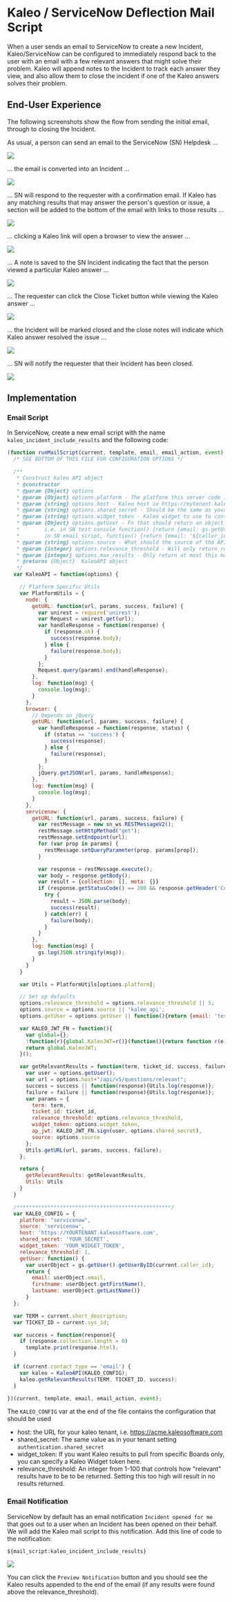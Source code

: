 # Kaleo / ServiceNow Deflection Mail Script

When a user sends an email to ServiceNow to create a new Incident, Kaleo/ServiceNow can be configured to immediately respond back to the user with an email with a few relevant answers that might solve their problem. Kaleo will append notes to the Incident to track each answer they view, and also allow them to close the incident if one of the Kaleo answers solves their problem.

## End-User Experience
The following screenshots show the flow from sending the initial email, through to closing the Incident.

As usual, a person can send an email to the ServiceNow (SN) Helpdesk ...

![](/images/SNDeflectionMailScript1.jpg)

... the email is converted into an Incident ...

![](/images/SNDeflectionMailScript2.jpg)

... SN will respond to the requester with a confirmation email. If Kaleo has any matching results that may answer the person's question or issue, a section will be added to the bottom of the email with links to those results ...

![](/images/SNDeflectionMailScript3.jpg)

... clicking a Kaleo link will open a browser to view the answer ...

![](/images/SNDeflectionMailScript4.jpg)

... A note is saved to the SN Incident indicating the fact that the person viewed a particular Kaleo answer ...

![](/images/SNDeflectionMailScript5.jpg)

... The requester can click the Close Ticket button while viewing the Kaleo answer ...

![](/images/SNDeflectionMailScript6.jpg)

... the Incident will be marked closed and the close notes will indicate which Kaleo answer resolved the issue ...

![](/images/SNDeflectionMailScript7.jpg)

... SN will notify the requester that their Incident has been closed.

![](/images/SNDeflectionMailScript8.jpg)

## Implementation

### Email Script
In ServiceNow, create a new email script with the name `kaleo_incident_include_results` and the following code:

```javascript
(function runMailScript(current, template, email, email_action, event) {
  /* SEE BOTTOM OF THIS FILE FOR CONFIGURATION OPTIONS */

  /**
   * Construct Kaleo API object
   * @constructor
   * @param {Object} options
   * @param {Object} options.platform - The platform this server code is running on, servicenow or node or browser
   * @param {string} options.host - Kaleo host ie https://mytenant.kaleosoftware.com
   * @param {string} options.shared_secret - Should be the same as your Kaleo tenant's setting authentication.shared_secret
   * @param {string} options.widget_token - Kaleo widget to use to control which boards to search
   * @param {Object} options.getUser - Fn that should return an object with the current user's info {email: ..., firstname: ..., lastname: ...}
   *        i.e. in SN test console function() {return {email: gs.getUser().getEmail(), firstname: gs.getUser().getFirstName(), lastname: gs.getUser().getLastName()}}
   *        in SN email script, function() {return {email: '${caller_id.email}', firstname: '${caller_id.first_name}', lastname: '${caller_id.last_name}'}}
   * @param {string} options.source - What should the source of the API call be set to for reporting, i.e. 'servicenow'
   * @param {integer} options.relevance_threshold - Will only return results over this relevance threshold (0-100)
   * @param {integer} options.max_results - Only return at most this many results
   * @returns {Object}  KaleoAPI object
   */
  var KaleoAPI = function(options) {

    // Platform Specific Utils
    var PlatformUtils = {
      node: {
        getURL: function(url, params, success, failure) {
          var unirest = require('unirest');
          var Request = unirest.get(url);
          var handleResponse = function(response) {
            if (response.ok) {
              success(response.body);
            } else {
              failure(response.body);
            }
          };
          Request.query(params).end(handleResponse);
        },
        log: function(msg) {
          console.log(msg);
        }
      },
      browser: {
        // Depends on jQuery
        getURL: function(url, params, success, failure) {
          var handleResponse = function(response, status) {
            if (status == 'success') {
              success(response);
            } else {
              failure(response);
            }
          };
          jQuery.getJSON(url, params, handleResponse);
        },
        log: function(msg) {
          console.log(msg);
        }
      },
      servicenow: {
        getURL: function(url, params, success, failure) {
          var restMessage = new sn_ws.RESTMessageV2();
          restMessage.setHttpMethod("get");
          restMessage.setEndpoint(url);
          for (var prop in params) {
            restMessage.setQueryParameter(prop, params[prop]);
          }

          var response = restMessage.execute();
          var body = response.getBody();
          var result = {collection: [], meta: {}}
          if (response.getStatusCode() == 200 && response.getHeader('Content-Type') == 'application/json') {
            try {
              result = JSON.parse(body);
              success(result);
            } catch(err) {
              failure(body);
            }
          }
        },
        log: function(msg) {
          gs.log(JSON.stringify(msg));
        }
      }
    }

    var Utils = PlatformUtils[options.platform];

    // Set up defaults
    options.relevance_threshold = options.relevance_threshold || 5;
    options.source = options.source || 'kaleo_api';
    options.getUser = options.getUser || function(){return {email: 'test@example.com', firstname: 'Test', lastname: 'User'}}

    var KALEO_JWT_FN = function(){
      var global={};
      !function(r){global.KaleoJWT=r()}(function(){return function r(e,t,n){function o(f,i){if(!t[f]){if(!e[f]){var c="function"==typeof require&&require;if(!i&&c)return c(f,!0);if(a)return a(f,!0);var h=new Error("Cannot find module '"+f+"'");throw h.code="MODULE_NOT_FOUND",h}var u=t[f]={exports:{}};e[f][0].call(u.exports,function(r){var t=e[f][1][r];return o(t?t:r)},u,u.exports,r,e,t,n)}return t[f].exports}for(var a="function"==typeof require&&require,f=0;f<n.length;f++)o(n[f]);return o}({1:[function(r,e,t){e.exports={_keyStr:"ABCDEFGHIJKLMNOPQRSTUVWXYZabcdefghijklmnopqrstuvwxyz0123456789+/=",encode:function(r){var e,t,n,o,a,f,i,c="",h=0;for(r=this._utf8_encode(r);h<r.length;)e=r.charCodeAt(h++),t=r.charCodeAt(h++),n=r.charCodeAt(h++),o=e>>2,a=(3&e)<<4|t>>4,f=(15&t)<<2|n>>6,i=63&n,isNaN(t)?f=i=64:isNaN(n)&&(i=64),c=c+this._keyStr.charAt(o)+this._keyStr.charAt(a)+this._keyStr.charAt(f)+this._keyStr.charAt(i);return c},decode:function(r){var e,t,n,o,a,f,i,c="",h=0;for(r=r.replace(/[^A-Za-z0-9+\/=]/g,"");h<r.length;)o=this._keyStr.indexOf(r.charAt(h++)),a=this._keyStr.indexOf(r.charAt(h++)),f=this._keyStr.indexOf(r.charAt(h++)),i=this._keyStr.indexOf(r.charAt(h++)),e=o<<2|a>>4,t=(15&a)<<4|f>>2,n=(3&f)<<6|i,c+=String.fromCharCode(e),64!=f&&(c+=String.fromCharCode(t)),64!=i&&(c+=String.fromCharCode(n));return c=this._utf8_decode(c)},_utf8_encode:function(r){r=r.replace(/rn/g,"n");for(var e="",t=0;t<r.length;t++){var n=r.charCodeAt(t);n<128?e+=String.fromCharCode(n):n>127&&n<2048?(e+=String.fromCharCode(n>>6|192),e+=String.fromCharCode(63&n|128)):(e+=String.fromCharCode(n>>12|224),e+=String.fromCharCode(n>>6&63|128),e+=String.fromCharCode(63&n|128))}return e},_utf8_decode:function(r){for(var e="",t=0,n=c1=c2=0;t<r.length;)n=r.charCodeAt(t),n<128?(e+=String.fromCharCode(n),t++):n>191&&n<224?(c2=r.charCodeAt(t+1),e+=String.fromCharCode((31&n)<<6|63&c2),t+=2):(c2=r.charCodeAt(t+1),c3=r.charCodeAt(t+2),e+=String.fromCharCode((15&n)<<12|(63&c2)<<6|63&c3),t+=3);return e}}},{}],2:[function(r,e,t){e.exports={encode:function(r){return r=r.replace(/=+$/,""),r=r.replace(/\+/g,"-"),r=r.replace(/\//g,"_")},decode:function(r){return r=(r+"===").slice(0,r.length+r.length%4),r.replace(/-/g,"+").replace(/_/g,"/"),r}}},{}],3:[function(r,e,t){e.exports=function(){function r(r){var e,t,n,o="",a=-1;if(r&&r.length)for(n=r.length;(a+=1)<n;)e=r.charCodeAt(a),t=a+1<n?r.charCodeAt(a+1):0,55296<=e&&e<=56319&&56320<=t&&t<=57343&&(e=65536+((1023&e)<<10)+(1023&t),a+=1),e<=127?o+=String.fromCharCode(e):e<=2047?o+=String.fromCharCode(192|e>>>6&31,128|63&e):e<=65535?o+=String.fromCharCode(224|e>>>12&15,128|e>>>6&63,128|63&e):e<=2097151&&(o+=String.fromCharCode(240|e>>>18&7,128|e>>>12&63,128|e>>>6&63,128|63&e));return o}function e(r,e){var t=(65535&r)+(65535&e),n=(r>>16)+(e>>16)+(t>>16);return n<<16|65535&t}function t(r,e){for(var t,n=e?"0123456789ABCDEF":"0123456789abcdef",o="",a=0,f=r.length;a<f;a+=1)t=r.charCodeAt(a),o+=n.charAt(t>>>4&15)+n.charAt(15&t);return o}function n(r){var e,t=32*r.length,n="";for(e=0;e<t;e+=8)n+=String.fromCharCode(r[e>>5]>>>24-e%32&255);return n}function o(r){var e,t=8*r.length,n=Array(r.length>>2),o=n.length;for(e=0;e<o;e+=1)n[e]=0;for(e=0;e<t;e+=8)n[e>>5]|=(255&r.charCodeAt(e/8))<<24-e%32;return n}function a(r,e){var t,n,o,a,f,i,c,h,u=e.length,d=Array();for(i=Array(Math.ceil(r.length/2)),a=i.length,t=0;t<a;t+=1)i[t]=r.charCodeAt(2*t)<<8|r.charCodeAt(2*t+1);for(;i.length>0;){for(f=Array(),o=0,t=0;t<i.length;t+=1)o=(o<<16)+i[t],n=Math.floor(o/u),o-=n*u,(f.length>0||n>0)&&(f[f.length]=n);d[d.length]=o,i=f}for(c="",t=d.length-1;t>=0;t--)c+=e.charAt(d[t]);for(h=Math.ceil(8*r.length/(Math.log(e.length)/Math.log(2))),t=c.length;t<h;t+=1)c=e[0]+c;return c}function f(r,e){var t,n,o,a="ABCDEFGHIJKLMNOPQRSTUVWXYZabcdefghijklmnopqrstuvwxyz0123456789+/",f="",i=r.length;for(e=e||"=",t=0;t<i;t+=3)for(o=r.charCodeAt(t)<<16|(t+1<i?r.charCodeAt(t+1)<<8:0)|(t+2<i?r.charCodeAt(t+2):0),n=0;n<4;n+=1)f+=8*t+6*n>8*r.length?e:a.charAt(o>>>6*(3-n)&63);return f}var i;return i={VERSION:"1.0.5",SHA256:function(i){function c(e,t){return e=t?r(e):e,n(y(o(e),8*e.length))}function h(e,t){e=_?r(e):e,t=_?r(t):t;var a,f=0,i=o(e),c=Array(16),h=Array(16);for(i.length>16&&(i=y(i,8*e.length));f<16;f+=1)c[f]=909522486^i[f],h[f]=1549556828^i[f];return a=y(c.concat(o(t)),512+8*t.length),n(y(h.concat(a),768))}function u(r,e){return r>>>e|r<<32-e}function d(r,e){return r>>>e}function l(r,e,t){return r&e^~r&t}function g(r,e,t){return r&e^r&t^e&t}function s(r){return u(r,2)^u(r,13)^u(r,22)}function C(r){return u(r,6)^u(r,11)^u(r,25)}function p(r){return u(r,7)^u(r,18)^d(r,3)}function A(r){return u(r,17)^u(r,19)^d(r,10)}function y(r,t){var n,o,a,f,i,c,h,u,d,y,m,v,_=[1779033703,-1150833019,1013904242,-1521486534,1359893119,-1694144372,528734635,1541459225],x=new Array(64);for(r[t>>5]|=128<<24-t%32,r[(t+64>>9<<4)+15]=t,d=0;d<r.length;d+=16){for(n=_[0],o=_[1],a=_[2],f=_[3],i=_[4],c=_[5],h=_[6],u=_[7],y=0;y<64;y+=1)y<16?x[y]=r[y+d]:x[y]=e(e(e(A(x[y-2]),x[y-7]),p(x[y-15])),x[y-16]),m=e(e(e(e(u,C(i)),l(i,c,h)),S[y]),x[y]),v=e(s(n),g(n,o,a)),u=h,h=c,c=i,i=e(f,m),f=a,a=o,o=n,n=e(m,v);_[0]=e(n,_[0]),_[1]=e(o,_[1]),_[2]=e(a,_[2]),_[3]=e(f,_[3]),_[4]=e(i,_[4]),_[5]=e(c,_[5]),_[6]=e(h,_[6]),_[7]=e(u,_[7])}return _}var S,m=!(!i||"boolean"!=typeof i.uppercase)&&i.uppercase,v=i&&"string"==typeof i.pad?i.pda:"=",_=!i||"boolean"!=typeof i.utf8||i.utf8;this.hex=function(r){return t(c(r,_))},this.b64=function(r){return f(c(r,_),v)},this.any=function(r,e){return a(c(r,_),e)},this.raw=function(r){return c(r,_)},this.hex_hmac=function(r,e){return t(h(r,e))},this.b64_hmac=function(r,e){return f(h(r,e),v)},this.any_hmac=function(r,e,t){return a(h(r,e),t)},this.vm_test=function(){return"900150983cd24fb0d6963f7d28e17f72"===hex("abc").toLowerCase()},this.setUpperCase=function(r){return"boolean"==typeof r&&(m=r),this},this.setPad=function(r){return v=r||v,this},this.setUTF8=function(r){return"boolean"==typeof r&&(_=r),this},S=[1116352408,1899447441,-1245643825,-373957723,961987163,1508970993,-1841331548,-1424204075,-670586216,310598401,607225278,1426881987,1925078388,-2132889090,-1680079193,-1046744716,-459576895,-272742522,264347078,604807628,770255983,1249150122,1555081692,1996064986,-1740746414,-1473132947,-1341970488,-1084653625,-958395405,-710438585,113926993,338241895,666307205,773529912,1294757372,1396182291,1695183700,1986661051,-2117940946,-1838011259,-1564481375,-1474664885,-1035236496,-949202525,-778901479,-694614492,-200395387,275423344,430227734,506948616,659060556,883997877,958139571,1322822218,1537002063,1747873779,1955562222,2024104815,-2067236844,-1933114872,-1866530822,-1538233109,-1090935817,-965641998]}}}()},{}],4:[function(r,e,t){e.exports=function(){function e(r){if(null==r.match(/^([^.]+)\.([^.]+)\.([^.]+)$/))throw"JWT token is not a form of 'Head.Payload.SigValue'.";return{header:RegExp.$1,payload:RegExp.$2,sig:RegExp.$3}}function t(r,e,t){var n=i.encode(f.encode(JSON.stringify(r))),o=i.encode(f.encode(JSON.stringify(e))),c=i.encode(a.b64_hmac(t,n+"."+o));return n+"."+o+"."+c}function n(r,t){var n=e(r),o=i.encode(a.b64_hmac(t,n.header+"."+n.payload));return o===n.sig}var o=r("./hashes-hs256.js"),a=new o.SHA256,f=r("./Base64.js"),i=r("./Base64url"),c={alg:"HS256",typ:"JWT"};return{sign:function(r,e){return r.exp=r.exp||Math.floor(Date.now()/1e3)+3600,t(c,r,e)},decode:function(r){var t=e(r);return f.decode(i.decode(t.payload))},verify:function(r,e){return n(r,e)}}}()},{"./Base64.js":1,"./Base64url":2,"./hashes-hs256.js":3}]},{},[4])(4)});
      return global.KaleoJWT;
    }();

    var getRelevantResults = function(term, ticket_id, success, failure) {
      var user = options.getUser();
      var url = options.host+"/api/v5/questions/relevant";
      success = success || function(response){Utils.log(response)};
      failure = failure || function(response){Utils.log(response)};
      var params = {
        term: term,
        ticket_id: ticket_id,
        relevance_threshold: options.relevance_threshold,
        widget_token: options.widget_token,
        ap_jwt: KALEO_JWT_FN.sign(user, options.shared_secret),
        source: options.source
      };
      Utils.getURL(url, params, success, failure);
    };

    return {
      getRelevantResults: getRelevantResults,
      Utils: Utils
    }
  }

  /**************************************************/
  var KALEO_CONFIG = {
    platform: "servicenow",
    source: 'servicenow',
    host: 'https://YOURTENANT.kaleosoftware.com',
    shared_secret: 'YOUR_SECRET',
    widget_token: 'YOUR_WIDGET_TOKEN',
    relevance_threshold: 1,
    getUser: function() {
      var userObject = gs.getUser().getUserByID(current.caller_id);
      return {
        email: userObject.email,
        firstname: userObject.getFirstName(),
        lastname: userObject.getLastName()}
      }
  };

  var TERM = current.short_description;
  var TICKET_ID = current.sys_id;

  var success = function(response){
    if (response.collection.length > 0)
      template.print(response.html);
  }

  if (current.contact_type == 'email') {
    var kaleo = KaleoAPI(KALEO_CONFIG);
    kaleo.getRelevantResults(TERM, TICKET_ID, success);
  }

})(current, template, email, email_action, event);

```

The `KALEO_CONFIG` var at the end of the file contains the configuration that should be used

  * host: the URL for your kaleo tenant, i.e. https://acme.kaleosoftware.com
  * shared_secret: The same value as in your tenant setting `authentication.shared_secret`
  * widget_token: If you want Kaleo results to pull from specific Boards only, you can specify a Kaleo Widget token here.
  * relevance_threshold: An integer from 1-100 that controls how "relevant" results have to be to be returned. Setting this too high will result in no results returned.

### Email Notification
ServiceNow by default has an email notification `Incident opened for me` that goes out to a user when an Incident has been opened on their behalf. We will add the Kaleo mail script to this notification. Add this line of code to the notification:

`${mail_script:kaleo_incident_include_results}`

![](/images/SNDeflectionMailScript9.jpg)

You can click the `Preview Notification` button and you should see the Kaleo results appended to the end of the email (if any results were found above the relevance_threshold).
